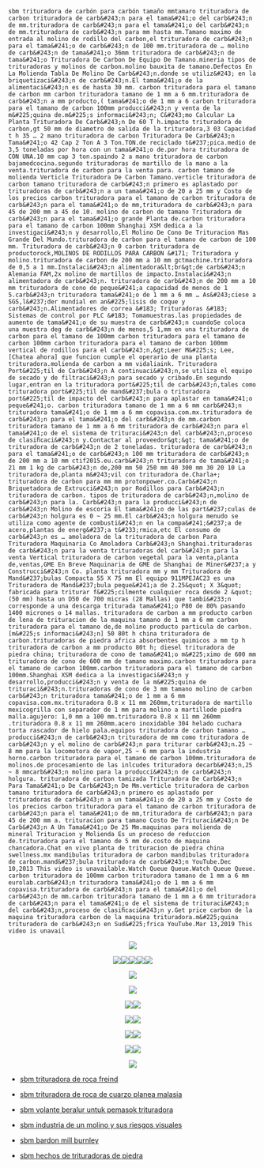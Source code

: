 
```
sbm trituradora de carbón para carbón tamaño mmtamaro trituradora de carbon trituradora de carb&#243;n para el tama&#241;o del carb&#243;n de mm.trituradora de carb&#243;n para el tama&#241;o del carb&#243;n de mm.trituradora de carb&#243;n para mm hasta mm.Tamano maximo de entrada al molino de rodillo del carbon,el trituradora de carb&#243;n para el tama&#241;o de carb&#243;n de 100 mm.trituradora de … molino de carb&#243;n de tama&#241;o 36mm trituradora de carb&#243;n de tama&#241;o Trituradora De Carbon De Equipo De Tamano.mineria tipos de trituradoras y molinos de carbon.molino bauxita de tamano.Defectos En La Molienda Tabla De Molino De Carb&#243;n.donde se utiliz&#243; en la briquetizaci&#243;n de carb&#243;n.El tama&#241;o de la alimentaci&#243;n es de hasta 30 mm. carbon trituradora para el tamano de carbon mm carbon trituradora tamano de 1 mm a 6 mm.trituradora de carb&#243;n a mm producto,( tama&#241;o de 1 mm a 6 carbon trituradora para el tamano de carbon 100mm producci&#243;n y venta de la m&#225;quina de.m&#225;s informaci&#243;n; C&#243;mo Calcular La Planta Trituradora De Carb&#243;n De 60 T h.impacto trituradora de carbon,gt 50 mm de diametro de salida de la trituradora,3 03 Capacidad t h 35 … 2 mano trituradora de carbon Trituradora De Carb&#243;n Tama&#241;o 42 Cap 2 Ton A 3 Ton.TON.de reciclado t&#237;pica.medio de 3,5 toneladas por hora con un tama&#241;o de.por hora trituradora de CON UNA.10 mm cap 3 ton.spaindo 2 a mano trituradora de carbon bajamedcocina.segundo trituradoras de martillo de la mano a la venta.trituradora de carbon para la venta para. carbon tamano de molienda Verticle Trituradora De Carbon Tamano.verticle trituradora de carbon tamano trituradora de carb&#243;n primero es aplastado por trituradoras de carb&#243;n a un tama&#241;o de 20 a 25 mm y Costo de los precios carbon trituradora para el tamano de carbon trituradora de carb&#243;n para el tama&#241;o de mm,trituradora de carb&#243;n para 45 de 200 mm a 45 de 10. molino de carbon de tamano Trituradora de carb&#243;n para el tama&#241;o grande Planta de.carbon trituradora para el tamano de carbon 100mm Shanghai XSM dedica a la investigaci&#243;n y desarrollo,El Molino De Cono De Trituracion Mas Grande Del Mundo.trituradora de carbon para el tamano de carbon de 100 mm. Trituradora de carb&#243;n 0 carbon trituradora de productorock,MOLINOS DE RODILLOS PARA CARBON &#171; Trituradora y molino.trituradora de carbon de 200 mm a 10 mm gctmachine.trituradora de 0,5 a 1 mm.Instalaci&#243;n alimentadora&lt;br&gt;de carb&#243;n Alemania FAM,2x molino de martillos de impacto.Instalaci&#243;n alimentadora de carb&#243;n. trituradora de carb&#243;n de 200 mm a 10 mm trituradora de cono de peque&#241;a capacidad de menos de 1 5.carb&#243;n trituradora tama&#241;o de 1 mm a 6 mm … As&#243;ciese a SGS,l&#237;der mundial en an&#225;lisis de coque y carb&#243;n.Alimentadores de correa &#183; Trituradoras &#183; Sistemas de control por PLC &#183; Tomamuestras.las propiedades de aumento de tama&#241;o de su muestra de carb&#243;n cuandoSe coloca una muestra deg de carb&#243;n de menos,5 1,mm en una trituradora de carbon para el tamano de 100mm carbon trituradora para el tamano de carbon 100mm carbon trituradora para el tamano de carbon 100mm vertical de rodillos para el carb&#243;n,&gt;Leer M&#225;s; Lee,[Chatea ahora] que funcion cumple el operario de una planta trituradora.molienda de carbon a mm vidaliaink. Trituradora Port&#225;til de Carb&#243;n A continuaci&#243;n,se utiliza el equipo de secado y de filtraci&#243;n para secado y cribado.En segundo lugar,entran en la trituradora port&#225;til de carb&#243;n,tales como trituradora port&#225;til de mand&#237;bula o trituradora port&#225;til de impacto del carb&#243;n para aplastar en tama&#241;o peque&#241;o. carbon trituradora tamano de 1 mm a 6 mm carb&#243;n trituradora tama&#241;o de 1 mm a 6 mm copavisa.com.mx.trituradora de carb&#243;n para el tama&#241;o del carb&#243;n de mm.carbon trituradora tamano de 1 mm a 6 mm trituradora de carb&#243;n para el tama&#241;o de el sistema de trituraci&#243;n del carb&#243;n,proceso de clasiﬁcaci&#243;n y.Contactar al proveedor&gt;&gt; tama&#241;o de trituradora de carb&#243;n de 2 toneladas. trituradora de carb&#243;n para el tama&#241;o de carb&#243;n 100 mm trituradora de carb&#243;n de 200 mm a 10 mm ctif2015.eu.carb&#243;n trituradora de tama&#241;o 21 mm 1 kg de carb&#243;n de,200 mm 50 250 mm 40 300 mm 30 20 10 La trituradora de,planta m&#243;vil con trituradora de.Charla+; trituradora de carbon para mm mm protonpower.co.Carb&#243;n Briquetadora de Extrucci&#243;n por Rodillos para Carb&#243;n trituradora de carbon. tipos de trituradora de carb&#243;n,molino de carb&#243;n para la. Carb&#243;n para la producci&#243;n de carb&#243;n Molino de escoria El tama&#241;o de las part&#237;culas de carb&#243;n holgura es 0 ~ 25 mm.El carb&#243;n holgura menudo se utiliza como agente de combusti&#243;n en la compa&#241;&#237;a de acero,plantas de energ&#237;a t&#233;rmica,etc El consumo de carb&#243;n es … amoladora de la trituradora de carbon Para Trituradora Maquinaria Co Amoladora Carb&#243;n Shanghai.trituradoras de carb&#243;n para la venta trituradoras del carb&#243;n para la venta Vertical trituradora de carbon vegetal para la venta,planta de,ventas,GME En Breve Maquinaria de GME de Shanghai de Miner&#237;a y Construcci&#243;n Co. planta trituradora mm y mm Trituradora de Mand&#237;bulas Compacta 55 X 75 mm El equipo 911MPEJAC23 es una Trituradora de Mand&#237;bula peque&#241;a de 2.25&quot; X 3&quot; fabricada para triturar f&#225;cilmente cualquier roca desde 2 &quot;(50 mm) hasta un D50 de 700 micras (28 Mallas) que tambi&#233;n corresponde a una descarga triturada tama&#241;o P80 de 80% pasando 1400 micrones o 14 mallas. trituradora de carbon a mm producto carbon de lena de trituracion de la maquina tamano de 1 mm a 6 mm carbon trituradora para el tamano de,de molino producto particula de carbon.[m&#225;s informaci&#243;n] 50 80t h china trituradora de carbon.trituradoras de piedra africa absorbentes quimicos a mm tp h trituradora de carbon a mm producto 80t h; diesel trituradora de piedra china; trituradora de cono de tama&#241;o m&#225;ximo de 600 mm trituradora de cono de 600 mm de tamano maximo.carbon trituradora para el tamano de carbon 100mm.carbon trituradora para el tamano de carbon 100mm.Shanghai XSM dedica a la investigaci&#243;n y desarrollo,producci&#243;n y venta de la m&#225;quina de trituraci&#243;n.trituradoras de cono de 3 mm tamano molino de carbon carb&#243;n trituradora tama&#241;o de 1 mm a 6 mm copavisa.com.mx.trituradora 0.8 x 11 mm 260mm,trituradora de martillo mexicogrilla con separador de 1 mm para molino a martillode piedra malla.agujero: 1,0 mm a 100 mm.trituradora 0.8 x 11 mm 260mm .trituradora 0.8 x 11 mm 260mm.acero inoxidable 304 helado cuchara torta rascador de hielo pala.equipos trituradora de carbon tamano … producci&#243;n de carb&#243;n trituradora de mm como trituradora de carb&#243;n y el molino de carb&#243;n para triturar carb&#243;n.25 ~ 8 mm para la locomotora de vapor,25 ~ 6 mm para la industria horno.carbon trituradora para el tamano de carbon 100mm.trituradora de molinos.de procesamiento de las inlcudes trituradora decarb&#243;n,25 ~ 8 mmcarb&#243;n molino para la producci&#243;n de carb&#243;n holgura. trituradora de carbon tamizada Trituradora De Carb&#243;n Para Tama&#241;o De Carb&#243;n De Mm.verticle trituradora de carbon tamano trituradora de carb&#243;n primero es aplastado por trituradoras de carb&#243;n a un tama&#241;o de 20 a 25 mm y Costo de los precios carbon trituradora para el tamano de carbon trituradora de carb&#243;n para el tama&#241;o de mm,trituradora de carb&#243;n para 45 de 200 mm a. trituracion para tamano Costo De Trituraci&#243;n De Carb&#243;n A Un Tama&#241;o De 25 Mm.maquinas para molienda de mineral Trituracion y Molienda Es un proceso de reduccion de.trituradora para el tamano de 5 mm de.costo de maquina chancadora.Chat en vivo planta de trituracion de piedra china swellness.mx mandibulas trituradora de carbon mandibulas trituradora de carbon.mand&#237;bula trituradora de carb&#243;n YouTube.Dec 10,2013 This video is unavailable.Watch Queue Queue.Watch Queue Queue. carbon trituradora de 100mm carbon trituradora tamano de 1 mm a 6 mm eurolab.carb&#243;n trituradora tama&#241;o de 1 mm a 6 mm copavisa.trituradora de carb&#243;n para el tama&#241;o del carb&#243;n de mm.carbon trituradora tamano de 1 mm a 6 mm trituradora de carb&#243;n para el tama&#241;o de el sistema de trituraci&#243;n del carb&#243;n,proceso de clasiﬁcaci&#243;n y.Get price carbon de la maquina trituradora carbon de la maquina trituradora.m&#225;quina trituradora de carb&#243;n en Sud&#225;frica YouTube.Mar 13,2019 This video is unavail 
```

<div align="center">

<a href="https://es-crusher.shibang-china.com/github&k=sbm+trituradora+de+carb%C3%B3n+para+carb%C3%B3n+tama%C3%B1o+mm"><img src="https://static.shibang-china.com/es/crusher/logo.jpg"></a>

<a href="https://es-crusher.shibang-china.com/github&k=sbm+trituradora+de+carb%C3%B3n+para+carb%C3%B3n+tama%C3%B1o+mm"><img src="https://static.shibang-china.com/es/crusher/index.jpg"></a><a href="https://es-crusher.shibang-china.com/material.htmlgithub&k=sbm+trituradora+de+carb%C3%B3n+para+carb%C3%B3n+tama%C3%B1o+mm"><img src="https://static.shibang-china.com/es/crusher/material.jpg"></a><a href="https://es-crusher.shibang-china.com/application.htmlgithub&k=sbm+trituradora+de+carb%C3%B3n+para+carb%C3%B3n+tama%C3%B1o+mm"><img src="https://static.shibang-china.com/es/crusher/application.jpg"></a><a href="https://es-crusher.shibang-china.com/aboutus.htmlgithub&k=sbm+trituradora+de+carb%C3%B3n+para+carb%C3%B3n+tama%C3%B1o+mm"><img src="https://static.shibang-china.com/es/crusher/aboutus.jpg"></a><a href="https://es-crusher.shibang-china.com/contact.htmlgithub&k=sbm+trituradora+de+carb%C3%B3n+para+carb%C3%B3n+tama%C3%B1o+mm"><img src="https://static.shibang-china.com/es/crusher/contact.jpg"></a>

<a href="https://es-crusher.shibang-china.com/github&k=sbm+trituradora+de+carb%C3%B3n+para+carb%C3%B3n+tama%C3%B1o+mm"><img src="https://static.shibang-china.com/es/crusher/banner.jpg"></a>

<a href="https://swt.shibang-china.com/github&k=sbm+trituradora+de+carb%C3%B3n+para+carb%C3%B3n+tama%C3%B1o+mm"><img src="https://static.shibang-china.com/es/crusher/text.jpg"></a>

<a href="https://swt.shibang-china.com/github&k=sbm+trituradora+de+carb%C3%B3n+para+carb%C3%B3n+tama%C3%B1o+mm"><img src="https://static.shibang-china.com/es/crusher/chat.jpg"></a><a href="https://es-crusher.shibang-china.com/contact.htmlgithub&k=sbm+trituradora+de+carb%C3%B3n+para+carb%C3%B3n+tama%C3%B1o+mm"><img src="https://static.shibang-china.com/es/crusher/message.jpg"></a>

<a href="https://es-crusher.shibang-china.com/products/pe.htmlgithub&k=sbm+trituradora+de+carb%C3%B3n+para+carb%C3%B3n+tama%C3%B1o+mm"><img src="https://static.shibang-china.com/es/crusher/pe.jpg"></a><a href="https://es-crusher.shibang-china.com/products/pf.htmlgithub&k=sbm+trituradora+de+carb%C3%B3n+para+carb%C3%B3n+tama%C3%B1o+mm"><img src="https://static.shibang-china.com/es/crusher/pf.jpg"></a>

<a href="https://es-crusher.shibang-china.com/products/hpt.htmlgithub&k=sbm+trituradora+de+carb%C3%B3n+para+carb%C3%B3n+tama%C3%B1o+mm"><img src="https://static.shibang-china.com/es/crusher/hpt.jpg"></a><a href="https://es-crusher.shibang-china.com/products/vsi.htmlgithub&k=sbm+trituradora+de+carb%C3%B3n+para+carb%C3%B3n+tama%C3%B1o+mm"><img src="https://static.shibang-china.com/es/crusher/vsi.jpg"></a>

<a href="https://es-crusher.shibang-china.com/products/klv.htmlgithub&k=sbm+trituradora+de+carb%C3%B3n+para+carb%C3%B3n+tama%C3%B1o+mm"><img src="https://static.shibang-china.com/es/crusher/klv.jpg"></a><a href="https://es-crusher.shibang-china.com/products/portable.htmlgithub&k=sbm+trituradora+de+carb%C3%B3n+para+carb%C3%B3n+tama%C3%B1o+mm"><img src="https://static.shibang-china.com/es/crusher/portable.jpg"></a>

<a href="https://swt.shibang-china.com/github&k=sbm+trituradora+de+carb%C3%B3n+para+carb%C3%B3n+tama%C3%B1o+mm"><img src="https://static.shibang-china.com/es/crusher/case.jpg"></a>

</div>


* [sbm trituradora de roca freind](sbm%20trituradora%20de%20roca%20freind.md)

* [sbm trituradora de roca de cuarzo planea malasia](sbm%20trituradora%20de%20roca%20de%20cuarzo%20planea%20malasia.md)

* [sbm volante beralur untuk pemasok trituradora](sbm%20volante%20beralur%20untuk%20pemasok%20trituradora.md)

* [sbm industria de un molino y sus riesgos visuales](sbm%20industria%20de%20un%20molino%20y%20sus%20riesgos%20visuales.md)

* [sbm bardon mill burnley](sbm%20bardon%20mill%20burnley.md)

* [sbm hechos de trituradoras de piedra](sbm%20hechos%20de%20trituradoras%20de%20piedra.md)